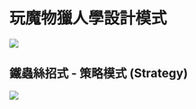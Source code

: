# 玩魔物獵人學設計模式

![](https://game.capcom.com/manual/MHRISE/img/common/logo.png)

## 鐵蟲絲招式 - 策略模式 (Strategy)

![](https://game.capcom.com/manual/MHRISE/locale/page/101_5_1.jpg)

